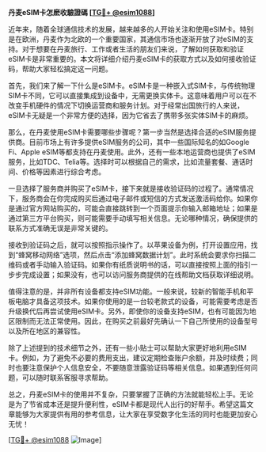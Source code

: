 **丹麦eSIM卡怎麽收驗證碼 [[TG💪+ @esim1088](https://t.me/s/esim1088)]**

近年来，随着全球通信技术的发展，越来越多的人开始关注和使用eSIM卡。特别是在欧洲，丹麦作为北欧的一个重要国家，其通信市场也逐渐开放了对eSIM的支持。对于想要在丹麦旅行、工作或者生活的朋友们来说，了解如何获取和验证eSIM卡是非常重要的。本文将详细介绍丹麦eSIM卡的获取方式以及如何接收验证码，帮助大家轻松搞定这一问题。

首先，我们来了解一下什么是eSIM卡。eSIM卡是一种嵌入式SIM卡，与传统物理SIM卡不同，它可以直接集成到设备中，无需更换实体卡。这意味着用户可以在不改变手机硬件的情况下切换运营商和服务计划。对于经常出国旅行的人来说，eSIM卡无疑是一个非常方便的选择，因为它省去了携带多张实体SIM卡的麻烦。

那么，在丹麦使用eSIM卡需要哪些步骤呢？第一步当然是选择合适的eSIM服务提供商。目前市场上有许多提供eSIM服务的公司，其中一些国际知名的如Google Fi、Apple eSIM等都支持在丹麦使用。此外，还有一些本地运营商也提供了eSIM服务，比如TDC、Telia等。选择时可以根据自己的需求，比如流量套餐、通话时间、价格等因素进行综合考虑。

一旦选择了服务商并购买了eSIM卡，接下来就是接收验证码的过程了。通常情况下，服务商会在你完成购买后通过电子邮件或短信的方式发送激活码给你。如果你是通过官方网站购买的，可能会直接跳转到一个页面提示你输入邮箱地址；如果是通过第三方平台购买，则可能需要手动填写相关信息。无论哪种情况，确保提供的联系方式准确无误是非常关键的。

接收到验证码之后，就可以按照指示操作了。以苹果设备为例，打开设置应用，找到“蜂窝移动网络”选项，然后点击“添加蜂窝数据计划”。此时系统会要求你扫描二维码或者手动输入验证码。如果你有纸质说明书的话，可以直接按照上面的指引一步步完成设置；如果没有，也可以访问服务商提供的在线帮助文档获取详细说明。

值得注意的是，并非所有设备都支持eSIM功能。一般来说，较新的智能手机和平板电脑才具备这项技术。如果你使用的是一台较老款式的设备，可能需要考虑是否升级换代后再尝试使用eSIM卡。另外，即使你的设备支持eSIM，也有可能因为地区限制而无法正常使用。因此，在购买之前最好先确认一下自己所使用的设备型号以及所在地区的兼容性。

除了上述提到的技术细节之外，还有一些小贴士可以帮助大家更好地利用eSIM卡。例如，为了避免不必要的费用支出，建议定期检查账户余额，并及时续费；同时也要注意保护个人信息安全，不要随意泄露验证码等相关信息。如果遇到任何问题，可以随时联系客服寻求帮助。

总之，丹麦eSIM卡的使用并不复杂，只要掌握了正确的方法就能轻松上手。无论是为了节省成本还是提升便利性，eSIM卡都是现代人出行的好帮手。希望这篇文章能够为大家提供有用的参考信息，让大家在享受数字化生活的同时也能更加安心无忧！

[[TG💪+ @esim1088](https://t.me/s/esim1088) ![Image](https://i.postimg.cc/4NQfJmqS/Snipaste-2025-05-13-00-14-12.png)]
